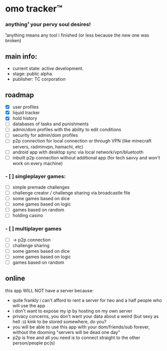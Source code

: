 # omo tracker™
### anything¹ your pervy soul desires!
¹anything means any tool i finished (or less because the new one was broken)
## main info: 
- current state: active development. 
- stage: public alpha.
- publisher: TC corporation
## roadmap
- [x] user profiles
- [x] liquid tracker
- [x] hold history
- [ ] databases of tasks and punishments
- [ ] admin/dom profiles with the ability to edit conditions
- [ ] security for admin/dom profiles
- [ ] p2p connection for local connection or through VPN (like minecraft servers, radminvpn, hamachi, etc)
- [ ] android app with desktop sync via local network/vpn/bluetooth
- [ ] inbuilt p2p connection without additional app (for tech savvy and won't work on every machine)
### - [ ] singleplayer games:
- [ ] simple premade challenges 
- [ ] challenge creator / challenge sharing via broadcastle file
- [ ] some games based on dice
- [ ] some games based on logic
- [ ] games based on random
- [ ] holding casino
### - [ ] multiplayer games
- [ ] -> p2p connection
- [ ] challenge sharing
- [ ] some games based on dice
- [ ] some games based on logic
- [ ] games based on random

## online
this app WILL NOT have a server because:
- quite frankly i can't afford to rent a server for two and a half people who will use the app
-  i don't want to expose my ip by hosting on my own server
-  privacy concerns,  you don't want your data about a weird (but sexy as hell :з) kink to be stored somewhere, do you?
-   you will be able to use this app with your dom/friends/sub forever, without the dooming "servers will be dead one day"
-  p2p is free and all you need is to connect straight to the other person/people pc(s)

